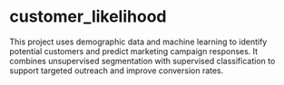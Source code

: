 # customer_likelihood
This project uses demographic data and machine learning to identify potential customers and predict marketing campaign responses. It combines unsupervised segmentation with supervised classification to support targeted outreach and improve conversion rates.
